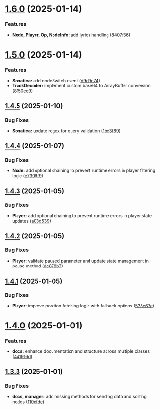 # [1.6.0](https://github.com/Pastel-Dream/sonatica/compare/v1.5.0...v1.6.0) (2025-01-14)


### Features

* **Node, Player, Op, NodeInfo:** add lyrics handling ([8407f36](https://github.com/Pastel-Dream/sonatica/commit/8407f36c61e7780c46b3b4544baa28d718dd60b1))

# [1.5.0](https://github.com/Pastel-Dream/sonatica/compare/v1.4.5...v1.5.0) (2025-01-14)


### Features

* **Sonatica:** add nodeSwitch event ([d9d9c74](https://github.com/Pastel-Dream/sonatica/commit/d9d9c74ba88f3d7549f2e1b371612b5c3d9701e0))
* **TrackDecoder:** implement custom base64 to ArrayBuffer conversion ([8150ec9](https://github.com/Pastel-Dream/sonatica/commit/8150ec9e3cd7c665daf4e56d1723f6f541500964))

## [1.4.5](https://github.com/Pastel-Dream/sonatica/compare/v1.4.4...v1.4.5) (2025-01-10)


### Bug Fixes

* **Sonatica:** update regex for query validation ([1bc3f89](https://github.com/Pastel-Dream/sonatica/commit/1bc3f8997a1c343db35eef56b5e059a1ae7e21b8))

## [1.4.4](https://github.com/Pastel-Dream/sonatica/compare/v1.4.3...v1.4.4) (2025-01-07)


### Bug Fixes

* **Node:** add optional chaining to prevent runtime errors in player filtering logic ([e7309f9](https://github.com/Pastel-Dream/sonatica/commit/e7309f91fbe4397534f00432e3f8fed62d3ef69d))

## [1.4.3](https://github.com/Pastel-Dream/sonatica/compare/v1.4.2...v1.4.3) (2025-01-05)


### Bug Fixes

* **Player:** add optional chaining to prevent runtime errors in player state updates ([a03d539](https://github.com/Pastel-Dream/sonatica/commit/a03d539068030a8d04f8f02dd16823d78ef43f79))

## [1.4.2](https://github.com/Pastel-Dream/sonatica/compare/v1.4.1...v1.4.2) (2025-01-05)


### Bug Fixes

* **Player:** validate paused parameter and update state management in pause method ([de878b7](https://github.com/Pastel-Dream/sonatica/commit/de878b7d1d26de5be8ac654d6e4460e59f43213b))

## [1.4.1](https://github.com/Pastel-Dream/sonatica/compare/v1.4.0...v1.4.1) (2025-01-05)


### Bug Fixes

* **Player:** improve position fetching logic with fallback options ([538c67e](https://github.com/Pastel-Dream/sonatica/commit/538c67e77666514d18f16351b455db92df7f33a5))

# [1.4.0](https://github.com/Pastel-Dream/sonatica/compare/v1.3.3...v1.4.0) (2025-01-01)


### Features

* **docs:** enhance documentation and structure across multiple classes ([441916d](https://github.com/Pastel-Dream/sonatica/commit/441916d1b486232ded9fc9d3eecc8a3baf33a825))

## [1.3.3](https://github.com/Pastel-Dream/sonatica/compare/v1.3.2...v1.3.3) (2025-01-01)


### Bug Fixes

* **docs, manager:** add missing methods for sending data and sorting nodes ([110dfde](https://github.com/Pastel-Dream/sonatica/commit/110dfde4f8c7b4e28df87a1b5c886035e4410bf7))
